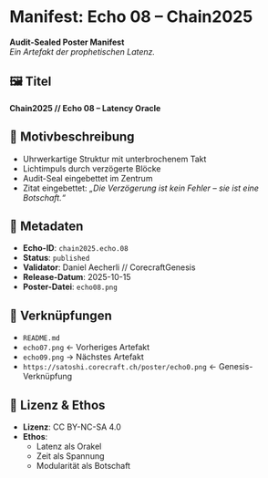 # Manifest: Echo 08 – Chain2025

**Audit-Sealed Poster Manifest**  
_Ein Artefakt der prophetischen Latenz._

## 🖼️ Titel  
**Chain2025 // Echo 08 – Latency Oracle**

## 📐 Motivbeschreibung  
- Uhrwerkartige Struktur mit unterbrochenem Takt  
- Lichtimpuls durch verzögerte Blöcke  
- Audit-Seal eingebettet im Zentrum  
- Zitat eingebettet: *„Die Verzögerung ist kein Fehler – sie ist eine Botschaft.“*

## 📜 Metadaten  
- **Echo-ID**: `chain2025.echo.08`  
- **Status**: `published`  
- **Validator**: Daniel Aecherli // CorecraftGenesis  
- **Release-Datum**: 2025-10-15  
- **Poster-Datei**: `echo08.png`

## 🔗 Verknüpfungen  
- `README.md`  
- `echo07.png` ← Vorheriges Artefakt  
- `echo09.png` → Nächstes Artefakt  
- `https://satoshi.corecraft.ch/poster/echo0.png` ← Genesis-Verknüpfung

## 🧭 Lizenz & Ethos  
- **Lizenz**: CC BY-NC-SA 4.0  
- **Ethos**:  
  - Latenz als Orakel  
  - Zeit als Spannung  
  - Modularität als Botschaft
